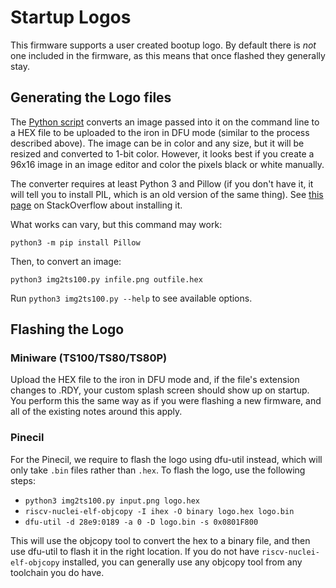 # Startup Logos

This firmware supports a user created bootup logo.
By default there is _not_ one included in the firmware, as this means that once flashed they generally stay.

## Generating the Logo files

The [Python script](https://github.com/Ralim/ts100/blob/master/Bootup%20Logo/python_logo_converter/img2ts100.py) converts an image passed into it on the command line to a HEX file to be uploaded to the iron in DFU mode (similar to the process described above). The image can be in color and any size, but it will be resized and converted to 1-bit color. However, it looks best if you create a 96x16 image in an image editor and color the pixels black or white manually.

The converter requires at least Python 3 and Pillow (if you don't have it, it will tell you to install PIL, which is an old version of the same thing). See [this page](https://stackoverflow.com/a/20061019/6705343) on StackOverflow about installing it.

What works can vary, but this command may work:

`python3 -m pip install Pillow`

Then, to convert an image:

`python3 img2ts100.py infile.png outfile.hex`

Run `python3 img2ts100.py --help` to see available options.

## Flashing the Logo

### Miniware (TS100/TS80/TS80P)

Upload the HEX file to the iron in DFU mode and, if the file's extension changes to .RDY, your custom splash screen should show up on startup.
You perform this the same way as if you were flashing a new firmware, and all of the existing notes around this apply.

### Pinecil

For the Pinecil, we require to flash the logo using dfu-util instead, which will only take `.bin` files rather than `.hex`.
To flash the logo, use the following steps:


 - `python3 img2ts100.py input.png logo.hex`
 - `riscv-nuclei-elf-objcopy -I ihex -O binary logo.hex logo.bin`
 - `dfu-util -d 28e9:0189 -a 0 -D logo.bin -s 0x0801F800`

 This will use the objcopy tool to convert the hex to a binary file, and then use dfu-util to flash it in the right location.
 If you do not have `riscv-nuclei-elf-objcopy` installed, you can generally use any objcopy tool from any toolchain you do have.
